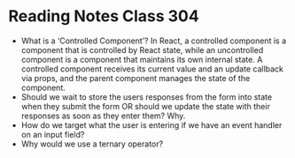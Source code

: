 # Reading Notes Class 304

- What is a ‘Controlled Component’? In React, a controlled component is a component that is controlled by React state, while an uncontrolled component is a component that maintains its own internal state. A controlled component receives its current value and an update callback via props, and the parent component manages the state of the component.
- Should we wait to store the users responses from the form into state when they submit the form OR should we update the state with their responses as soon as they enter them? Why.
- How do we target what the user is entering if we have an event handler on an input field?
- Why would we use a ternary operator?
